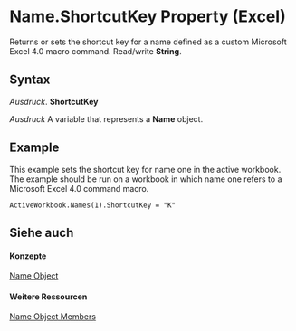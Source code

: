 
# Name.ShortcutKey Property (Excel)

Returns or sets the shortcut key for a name defined as a custom Microsoft Excel 4.0 macro command. Read/write  **String**.


## Syntax

 _Ausdruck_. **ShortcutKey**

 _Ausdruck_ A variable that represents a **Name** object.


## Example

This example sets the shortcut key for name one in the active workbook. The example should be run on a workbook in which name one refers to a Microsoft Excel 4.0 command macro.


```
ActiveWorkbook.Names(1).ShortcutKey = "K"
```


## Siehe auch


#### Konzepte


[Name Object](cfedb297-ac0d-dff0-99c7-6927cc5f31ed.md)
#### Weitere Ressourcen


[Name Object Members](http://msdn.microsoft.com/library/7c35e8e8-4f81-7cec-da3e-faf738903726%28Office.15%29.aspx)